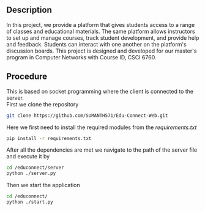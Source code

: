 ## Description 
In this project, we provide a platform that gives students access to a
range of classes and educational materials. The same platform allows
instructors to set up and manage courses, track student development, and
provide help and feedback. Students can interact with one another on the
platform's discussion boards. This project is designed and developed for our master's program in Computer Networks with Course ID, CSCI 6760.

## Procedure

This is based on socket programming where the client is connected to the server.\
First we clone the repository
```bash
git clone https://github.com/SUMANTH571/Edu-Connect-Web.git
```
Here we first need to install the required modules from the _requirements.txt_
```bash
pip install -r requirements.txt
```

After all the dependencies are met we navigate to the path of the server file and execute it by 

```bash
cd /educonnect/server
python ./server.py
```
Then we start the application 
```bash
cd /educonnect/
python ./start.py
```
